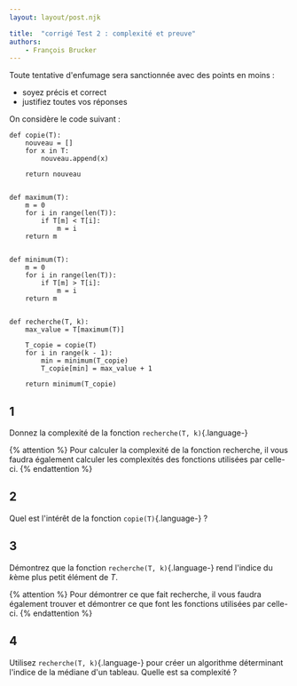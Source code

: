 ```yaml
---
layout: layout/post.njk

title:  "corrigé Test 2 : complexité et preuve"
authors:
    - François Brucker
---
```


Toute tentative d'enfumage sera sanctionnée avec des points en moins :

* soyez précis et correct
* justifiez toutes vos réponses

On considère le code suivant :

```python#
def copie(T):
    nouveau = []
    for x in T:
        nouveau.append(x)

    return nouveau


def maximum(T):
    m = 0
    for i in range(len(T)):
        if T[m] < T[i]:
            m = i
    return m


def minimum(T):
    m = 0
    for i in range(len(T)):
        if T[m] > T[i]:
            m = i
    return m


def recherche(T, k):
    max_value = T[maximum(T)]

    T_copie = copie(T)
    for i in range(k - 1):
        min = minimum(T_copie)
        T_copie[min] = max_value + 1

    return minimum(T_copie)
```

## 1

Donnez la complexité de la fonction `recherche(T, k)`{.language-}

{% attention %}
Pour calculer la complexité de la fonction recherche, il vous faudra également calculer les complexités des fonctions utilisées par celle-ci.
{% endattention %}

## 2

Quel est l'intérêt de la fonction `copie(T)`{.language-} ?

## 3

Démontrez que la fonction `recherche(T, k)`{.language-} rend l'indice du $k$ème plus petit élément de $T$.

{% attention %}
Pour démontrer ce que fait recherche, il vous faudra également trouver et démontrer ce que font les fonctions utilisées par celle-ci.
{% endattention %}

## 4

Utilisez `recherche(T, k)`{.language-} pour créer un algorithme déterminant l'indice de la médiane d'un tableau. Quelle est sa complexité ?
